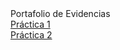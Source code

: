 <html>
<head>

</head>
<body>
	Portafolio de Evidencias   
	<br>
	<a href="PRACTICA1.html">Práctica 1</a> <br>
	<a href="PRACTICA2.html">Práctica 2</a> <br>
</body>
</html>
